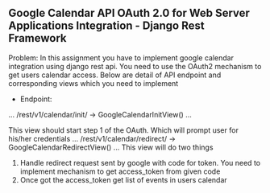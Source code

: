 ## Google Calendar API OAuth 2.0 for Web Server Applications Integration - Django Rest Framework

Problem: In this assignment you have to implement google calendar integration using django rest api. 
You need to use the OAuth2 mechanism to get users calendar access. Below are detail of API endpoint and corresponding views which you need to implement

- Endpoint:

...
/rest/v1/calendar/init/ -> GoogleCalendarInitView()
...

This view should start step 1 of the OAuth. Which will prompt user for
his/her credentials
...
/rest/v1/calendar/redirect/ -> GoogleCalendarRedirectView()
...
This view will do two things
1. Handle redirect request sent by google with code for token. You
need to implement mechanism to get access_token from given
code
2. Once got the access_token get list of events in users calendar
